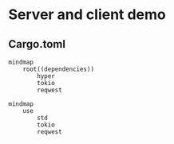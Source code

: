 # Server and client demo

## Cargo.toml

```mermaid
mindmap
    root((dependencies))
        hyper 
        tokio
        reqwest
```

```mermaid
mindmap
    use
        std
        tokio
        reqwest
```